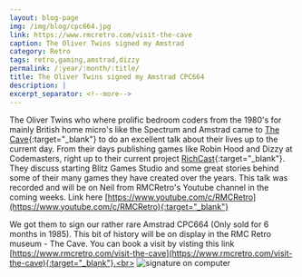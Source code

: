 ```yaml
---
layout: blog-page
img: /img/blog/cpc664.jpg
link: https://www.rmcretro.com/visit-the-cave
caption: The Oliver Twins signed my Amstrad 
category: Retro
tags: retro,gaming,amstrad,dizzy
permalink: /:year/:month/:title/
title: The Oliver Twins signed my Amstrad CPC664
description: |
excerpt_separator: <!--more-->
---
```


The Oliver Twins who where prolific bedroom coders from the 1980's <!--more-->for mainly British home micro's like the Spectrum and Amstrad came to [The Cave](https://w3w.co/modem.stupidly.pool){:target="_blank"} to do an excellent talk about their lives up to the current day. From their days publishing games like Robin Hood and Dizzy at Codemasters, right up to their current project [RichCast](https://www.richcast.com){:target="_blank"}. They discuss starting Blitz Games Studio and some great stories behind some of their many games they have created over the years. This talk was recorded and will be on Neil from RMCRetro's Youtube channel in the coming weeks. Link here [https://www.youtube.com/c/RMCRetro](https://www.youtube.com/c/RMCRetro){:target="_blank"}<br>

We got them to sign our rather rare Amstrad CPC664 (Only sold for 6 months in 1985). This bit of history will be on display in the RMC Retro museum - The Cave. You can book a visit by visting this link [https://www.rmcretro.com/visit-the-cave](https://www.rmcretro.com/visit-the-cave){:target="_blank"}.<br>
<img class="img-responsive center-block" src="/img/blog/signature.jpg" alt="signature on computer"><br>